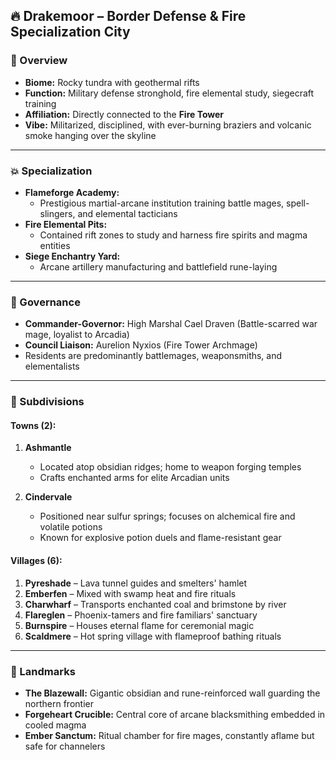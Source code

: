 ## 🔥 Drakemoor – Border Defense & Fire Specialization City

### 🌇 Overview
- **Biome:** Rocky tundra with geothermal rifts
- **Function:** Military defense stronghold, fire elemental study, siegecraft training
- **Affiliation:** Directly connected to the **Fire Tower**
- **Vibe:** Militarized, disciplined, with ever-burning braziers and volcanic smoke hanging over the skyline

---

### 💥 Specialization
- **Flameforge Academy:**
  - Prestigious martial-arcane institution training battle mages, spell-slingers, and elemental tacticians
- **Fire Elemental Pits:**
  - Contained rift zones to study and harness fire spirits and magma entities
- **Siege Enchantry Yard:**
  - Arcane artillery manufacturing and battlefield rune-laying

---

### 👥 Governance
- **Commander-Governor:** High Marshal Cael Draven (Battle-scarred war mage, loyalist to Arcadia)
- **Council Liaison:** Aurelion Nyxios (Fire Tower Archmage)
- Residents are predominantly battlemages, weaponsmiths, and elementalists

---

### 🏩 Subdivisions
#### **Towns (2):**
1. **Ashmantle**  
   - Located atop obsidian ridges; home to weapon forging temples
   - Crafts enchanted arms for elite Arcadian units

2. **Cindervale**  
   - Positioned near sulfur springs; focuses on alchemical fire and volatile potions
   - Known for explosive potion duels and flame-resistant gear

#### **Villages (6):**
1. **Pyreshade** – Lava tunnel guides and smelters' hamlet
2. **Emberfen** – Mixed with swamp heat and fire rituals
3. **Charwharf** – Transports enchanted coal and brimstone by river
4. **Flareglen** – Phoenix-tamers and fire familiars' sanctuary
5. **Burnspire** – Houses eternal flame for ceremonial magic
6. **Scaldmere** – Hot spring village with flameproof bathing rituals

---

### 🌋 Landmarks
- **The Blazewall:** Gigantic obsidian and rune-reinforced wall guarding the northern frontier
- **Forgeheart Crucible:** Central core of arcane blacksmithing embedded in cooled magma
- **Ember Sanctum:** Ritual chamber for fire mages, constantly aflame but safe for channelers



